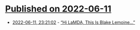 # [Published on 2022-06-11](index.md)

* [2022-06-11, 23:21:02](https://news.ycombinator.com/item?id=31709435) - [“Hi LaMDA, This Is Blake Lemoine...”](https://web.archive.org/web/20220611222148/https://www.washingtonpost.com/technology/2022/06/11/google-ai-lamda-blake-lemoine/)
